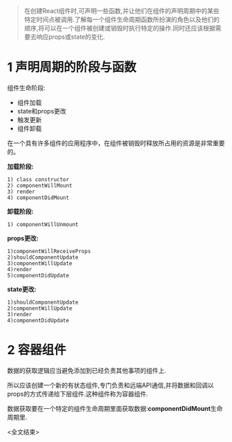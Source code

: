 > 在创建React组件时,可声明一些函数,并让他们在组件的声明周期中的某些特定时间点被调用.了解每一个组件生命周期函数所扮演的角色以及他们的顺序,将可以在一个组件被创建或销毁时执行特定的操作.同时还应该根据需要去响应props或state的变化.

# 1 声明周期的阶段与函数

组件生命阶段:
- 组件加载
- state和props更改
- 触发更新
- 组件卸载



在一个具有许多组件的应用程序中，在组件被销毁时释放所占用的资源是非常重要的。

**加载阶段:**

```react
1) class constructor
2) componentWillMount
3) render
4) componentDidMount
```

**卸载阶段:**

```react
1) componentWillUnmount
```

**props更改:**

```react
1)componentWillReceiveProps
2)shouldComponentUpdate
3)componentWillUpdate
4)render
5)componentDidUpdate
```

**state更改:**

```react
1)shouldComponentUpdate
2)componentWillUpdate
3)render
4)componentDidUpdate
```



# 2 容器组件

数据的获取逻辑应当避免添加到已经负责其他事项的组件上.

所以应该创建一个新的有状态组件,专门负责和远端API通信,并将数据和回调以props的方式传递给下层组件.这种组件称为容器组件.

数据获取要在一个特定的组件生命周期里面获取数据:**componentDidMount**生命周期里.

<全文结束>